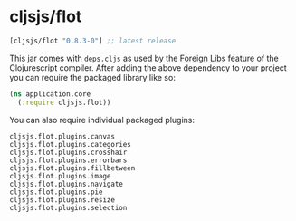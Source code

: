# cljsjs/flot

[](dependency)
```clojure
[cljsjs/flot "0.8.3-0"] ;; latest release
```
[](/dependency)

This jar comes with `deps.cljs` as used by the [Foreign Libs][flibs] feature
of the Clojurescript compiler. After adding the above dependency to your project
you can require the packaged library like so:

```clojure
(ns application.core
  (:require cljsjs.flot))
```

You can also require individual packaged plugins:

```
cljsjs.flot.plugins.canvas
cljsjs.flot.plugins.categories
cljsjs.flot.plugins.crosshair
cljsjs.flot.plugins.errorbars
cljsjs.flot.plugins.fillbetween
cljsjs.flot.plugins.image
cljsjs.flot.plugins.navigate
cljsjs.flot.plugins.pie
cljsjs.flot.plugins.resize
cljsjs.flot.plugins.selection
```

[flibs]: https://github.com/clojure/clojurescript/wiki/Foreign-Dependencies


